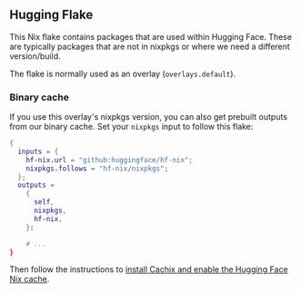 ## Hugging Flake

This Nix flake contains packages that are used within Hugging Face. These
are typically packages that are not in nixpkgs or where we need a different
version/build.

The flake is normally used as an overlay (`overlays.default`).

### Binary cache

If you use this overlay's nixpkgs version, you can also get prebuilt outputs
from our binary cache. Set your `nixpkgs` input to follow this flake:

```nix
{
  inputs = {
    hf-nix.url = "github:huggingface/hf-nix";
    nixpkgs.follows = "hf-nix/nixpkgs";
  };
  outputs =
    {
      self,
      nixpkgs,
      hf-nix,
    }:

    # ...
}
```

Then follow the instructions to [install Cachix and enable the Hugging Face Nix cache](https://app.cachix.org/cache/huggingface).

